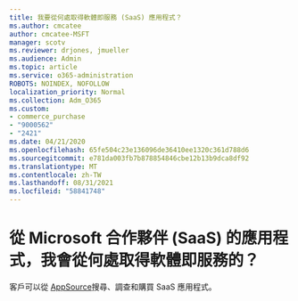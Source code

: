 ```yaml
---
title: 我要從何處取得軟體即服務 (SaaS) 應用程式？
ms.author: cmcatee
author: cmcatee-MSFT
manager: scotv
ms.reviewer: drjones, jmueller
ms.audience: Admin
ms.topic: article
ms.service: o365-administration
ROBOTS: NOINDEX, NOFOLLOW
localization_priority: Normal
ms.collection: Adm_O365
ms.custom:
- commerce_purchase
- "9000562"
- "2421"
ms.date: 04/21/2020
ms.openlocfilehash: 65fe504c23e136096de36410ee1320c361d788d6
ms.sourcegitcommit: e781da003fb7b878854846cbe12b13b9dca8df92
ms.translationtype: MT
ms.contentlocale: zh-TW
ms.lasthandoff: 08/31/2021
ms.locfileid: "58841748"
---
```

# <a name="where-do-i-get-software-as-a-service-saas-apps-from-microsoft-partners"></a>從 Microsoft 合作夥伴 (SaaS) 的應用程式，我會從何處取得軟體即服務的？

客戶可以從 [AppSource](https://appsource.microsoft.com)搜尋、調查和購買 SaaS 應用程式。